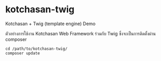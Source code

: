 # kotchasan-twig
Kotchasan + Twig (template engine) Demo

ตัวอย่างการใช้งาน Kotchasan Web Framework ร่วมกับ Twig ซึ่งจะเป็นการติดตั้งผ่าน composer

```
cd /path/to/kotchasan-twig/
composer update
```